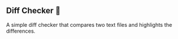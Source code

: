 ## Diff Checker 📐

A simple diff checker that compares two text files and highlights the differences.